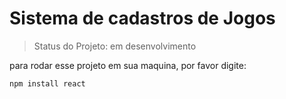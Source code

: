 <h1>Sistema de cadastros de Jogos</h1>

> Status do Projeto: em desenvolvimento

para rodar esse projeto em sua maquina, por favor digite:

```
npm install react
```

